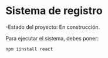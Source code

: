 <h1>Sistema de registro</h1>
-Estado del proyecto: En construcción.

Para ejecutar el sistema, debes poner:

```npm iinstall react```
